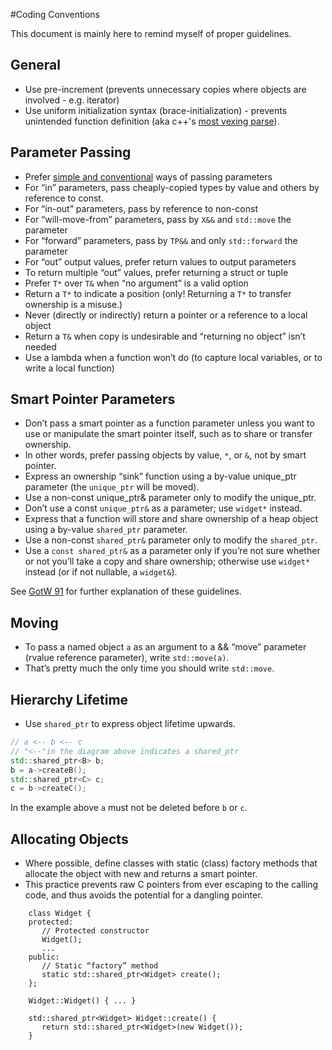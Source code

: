 #Coding Conventions

This document is mainly here to remind myself of proper guidelines.

## General
- Use pre-increment (prevents unnecessary copies where objects are involved - e.g. iterator)
- Use uniform initialization syntax (brace-initialization) - prevents unintended function definition (aka c++'s [most vexing parse](https://en.wikipedia.org/wiki/Most_vexing_parse)).

## Parameter Passing
- Prefer [simple and conventional](https://isocpp.github.io/CppCoreGuidelines/CppCoreGuidelines#Rf-conventional) ways of passing parameters
- For “in” parameters, pass cheaply-copied types by value and others by reference to const.
- For “in-out” parameters, pass by reference to non-const
- For “will-move-from” parameters, pass by `X&&` and `std::move` the parameter
- For “forward” parameters, pass by `TP&&` and only `std::forward` the parameter
- For “out” output values, prefer return values to output parameters
- To return multiple “out” values, prefer returning a struct or tuple
- Prefer `T*` over `T&` when “no argument” is a valid option
- Return a `T*` to indicate a position (only! Returning a `T*` to transfer ownership is a misuse.)
- Never (directly or indirectly) return a pointer or a reference to a local object
- Return a `T&` when copy is undesirable and “returning no object” isn’t needed
- Use a lambda when a function won’t do (to capture local variables, or to write a local function)

## Smart Pointer Parameters

- Don’t pass a smart pointer as a function parameter unless you want to use or manipulate the smart pointer itself, such as to share or transfer ownership.
- In other words, prefer passing objects by value, `*`, or `&`, not by smart pointer.
- Express an ownership “sink” function using a by-value unique_ptr parameter (the `unique_ptr` will be moved).
- Use a non-const unique_ptr& parameter only to modify the unique_ptr.
- Don’t use a const `unique_ptr&` as a parameter; use `widget*` instead.
- Express that a function will store and share ownership of a heap object using a by-value `shared_ptr` parameter.
- Use a non-const `shared_ptr&` parameter only to modify the `shared_ptr`.
- Use a `const shared_ptr&` as a parameter only if you’re not sure whether or not you’ll take a copy and share ownership; otherwise use `widget*` instead (or if not nullable, a `widget&`).

See [GotW 91](https://herbsutter.com/2013/06/05/gotw-91-solution-smart-pointer-parameters/) for further explanation of these guidelines.

## Moving

- To pass a named object `a` as an argument to a && “move” parameter (rvalue reference parameter), write `std::move(a)`. 
- That’s pretty much the only time you should write `std::move`.

## Hierarchy Lifetime
- Use `shared_ptr` to express object lifetime upwards.
```c++
// a <-- b <-- c
// "<--"in the diagram above indicates a shared_ptr
std::shared_ptr<B> b;
b = a->createB();
std::shared_ptr<C> c;
c = b->createC();
```
In the example above `a` must not be deleted before `b` or `c`.

## Allocating Objects

- Where possible, define classes with static (class) factory methods that allocate the object with new and returns a smart pointer.
- This practice prevents raw C pointers from ever escaping to the calling code, and thus avoids the potential for a dangling pointer.
```
	class Widget {
	protected:
	   // Protected constructor
	   Widget();
	   ...
	public:
	   // Static “factory” method
	   static std::shared_ptr<Widget> create();
	};
	
	Widget::Widget() { ... }
	
	std::shared_ptr<Widget> Widget::create() {
	   return std::shared_ptr<Widget>(new Widget());
	}
```